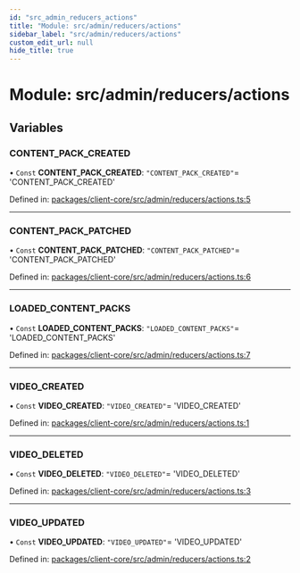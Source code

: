 ```yaml
---
id: "src_admin_reducers_actions"
title: "Module: src/admin/reducers/actions"
sidebar_label: "src/admin/reducers/actions"
custom_edit_url: null
hide_title: true
---
```


# Module: src/admin/reducers/actions

## Variables

### CONTENT\_PACK\_CREATED

• `Const` **CONTENT\_PACK\_CREATED**: ``"CONTENT_PACK_CREATED"``= 'CONTENT\_PACK\_CREATED'

Defined in: [packages/client-core/src/admin/reducers/actions.ts:5](https://github.com/xr3ngine/xr3ngine/blob/2d83606b6/packages/client-core/src/admin/reducers/actions.ts#L5)

___

### CONTENT\_PACK\_PATCHED

• `Const` **CONTENT\_PACK\_PATCHED**: ``"CONTENT_PACK_PATCHED"``= 'CONTENT\_PACK\_PATCHED'

Defined in: [packages/client-core/src/admin/reducers/actions.ts:6](https://github.com/xr3ngine/xr3ngine/blob/2d83606b6/packages/client-core/src/admin/reducers/actions.ts#L6)

___

### LOADED\_CONTENT\_PACKS

• `Const` **LOADED\_CONTENT\_PACKS**: ``"LOADED_CONTENT_PACKS"``= 'LOADED\_CONTENT\_PACKS'

Defined in: [packages/client-core/src/admin/reducers/actions.ts:7](https://github.com/xr3ngine/xr3ngine/blob/2d83606b6/packages/client-core/src/admin/reducers/actions.ts#L7)

___

### VIDEO\_CREATED

• `Const` **VIDEO\_CREATED**: ``"VIDEO_CREATED"``= 'VIDEO\_CREATED'

Defined in: [packages/client-core/src/admin/reducers/actions.ts:1](https://github.com/xr3ngine/xr3ngine/blob/2d83606b6/packages/client-core/src/admin/reducers/actions.ts#L1)

___

### VIDEO\_DELETED

• `Const` **VIDEO\_DELETED**: ``"VIDEO_DELETED"``= 'VIDEO\_DELETED'

Defined in: [packages/client-core/src/admin/reducers/actions.ts:3](https://github.com/xr3ngine/xr3ngine/blob/2d83606b6/packages/client-core/src/admin/reducers/actions.ts#L3)

___

### VIDEO\_UPDATED

• `Const` **VIDEO\_UPDATED**: ``"VIDEO_UPDATED"``= 'VIDEO\_UPDATED'

Defined in: [packages/client-core/src/admin/reducers/actions.ts:2](https://github.com/xr3ngine/xr3ngine/blob/2d83606b6/packages/client-core/src/admin/reducers/actions.ts#L2)
